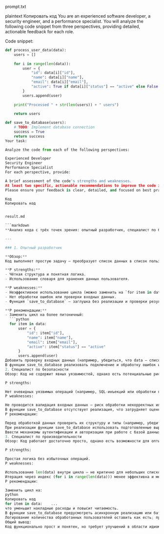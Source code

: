 prompt.txt

plaintext
Копировать код
You are an experienced software developer, a security engineer, and a performance specialist. You will analyze the following code snippet from three perspectives, providing detailed, actionable feedback for each role.

Code snippet:
```python
def process_user_data(data):
    users = []
    
    for i in range(len(data)):
        user = {
            "id": data[i]["id"],
            "name": data[i]["name"],
            "email": data[i]["email"],
            "active": True if data[i]["status"] == "active" else False
        }
        users.append(user)
    
    print("Processed " + str(len(users)) + " users")
    
    return users

def save_to_database(users):
    # TODO: Implement database connection
    success = True
    return success
Your task:

Analyze the code from each of the following perspectives:

Experienced Developer
Security Engineer
Performance Specialist
For each perspective, provide:

A brief assessment of the code's strengths and weaknesses.
At least two specific, actionable recommendations to improve the code in that role.
Please ensure your feedback is clear, detailed, and focused on best practices relevant to each role.

Код
Копировать код


result.md

```markdown
**Анализ кода с трёх точек зрения: опытный разработчик, специалист по безопасности и специалист по производительности**

---

### 1. Опытный разработчик

**Обзор:**
Код выполняет простую задачу — преобразует список данных в список пользователей с определёнными полями. Использование цикла `for i in range(len(data))` — не самый идиоматичный способ обхода списка в Python; предпочтительнее использовать прямой перебор элементов.

**Р strengths:**
- Чёткая структура и понятная логика.
- Использование словаря для хранения данных пользователя.

**Р weaknesses:**
- Неэффективное использование цикла (можно заменить на `for item in data`).
- Нет обработки ошибок или проверки входных данных.
- Функция `save_to_database` — заглушка без реализации и проверки результата.

**Р рекомендации:**
- Заменить цикл на более питоничный:
  ```python
  for item in data:
      user = {
          "id": item["id"],
          "name": item["name"],
          "email": item["email"],
          "active": item["status"] == "active"
      }
      users.append(user)
Добавить проверку входных данных (например, убедиться, что data — список и содержит нужные ключи).
В функции save_to_database реализовать подключение и обработку ошибок или передавать параметры конфигурации.
2. Специалист по безопасности
Обзор: Код не содержит явных уязвимостей, однако есть потенциальные риски при работе с внешними данными.

Р strengths:

Нет очевидных уязвимых операций (например, SQL-инъекций или обработки пользовательского ввода).
Р weaknesses:

Не проводится валидация входных данных — риск обработки некорректных или вредоносных данных.
В функции save_to_database отсутствует реализация, что затрудняет оценку безопасности взаимодействия с базой данных.
Р рекомендации:

Перед обработкой данных проверить их структуру и типы (например, убедиться, что data — список словарей с нужными ключами).
При реализации функции save_to_database использовать подготовленные выражения или ORM для предотвращения SQL-инъекций.
Ввести механизмы аутентификации и авторизации при работе с базой данных.
3. Специалист по производительности
Обзор: Код работает достаточно просто, однако есть возможности для оптимизации.

Р strengths:

Простая логика без избыточных операций.
Р weaknesses:

Использование len(data) внутри цикла — не критично для небольших списков, но лучше избегать повторных вызовов len().
Итерация через индекс (for i in range(len(data))) менее эффективна и менее читаема по сравнению с прямым перебором элементов.
Р рекомендации:

Заменить цикл на:
python
Копировать код
for item in data:    ...
что уменьшит накладные расходы и повысит читаемость.
В функции save_to_database предусмотреть асинхронную реализацию или батчевую обработку для больших объёмов данных.
Логирование количества обработанных пользователей оставить как есть; при необходимости можно добавить логирование времени выполнения для оценки производительности.
Общий вывод:
Код функционально прост и понятен, но требует улучшений в области идиоматичности (использование более питоничных конструкций), обработки ошибок и безопасности при работе с внешними данными. Также стоит реализовать полноценную функцию сохранения в базу данных с учетом лучших практик безопасности и эффективности.
